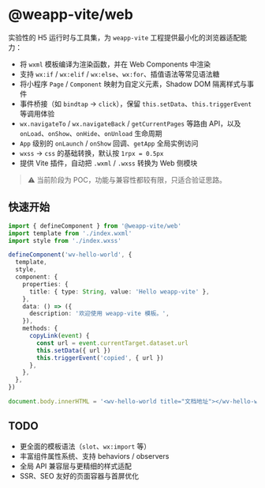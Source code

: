 # @weapp-vite/web

实验性的 H5 运行时与工具集，为 `weapp-vite` 工程提供最小化的浏览器适配能力：

- 将 `wxml` 模板编译为渲染函数，并在 Web Components 中渲染
- 支持 `wx:if` / `wx:elif` / `wx:else`、`wx:for`、插值语法等常见语法糖
- 将小程序 `Page` / `Component` 映射为自定义元素，Shadow DOM 隔离样式与事件
- 事件桥接（如 `bindtap` → `click`），保留 `this.setData`、`this.triggerEvent` 等调用体验
- `wx.navigateTo` / `wx.navigateBack` / `getCurrentPages` 等路由 API，以及 `onLoad`、`onShow`、`onHide`、`onUnload` 生命周期
- `App` 级别的 `onLaunch` / `onShow` 回调、`getApp` 全局实例访问
- `wxss` → `css` 的基础转换，默认按 `1rpx = 0.5px`
- 提供 Vite 插件，自动把 `.wxml` / `.wxss` 转换为 Web 侧模块

> ⚠️ 当前阶段为 POC，功能与兼容性都较有限，只适合验证思路。

## 快速开始

```ts
import { defineComponent } from '@weapp-vite/web'
import template from './index.wxml'
import style from './index.wxss'

defineComponent('wv-hello-world', {
  template,
  style,
  component: {
    properties: {
      title: { type: String, value: 'Hello weapp-vite' },
    },
    data: () => ({
      description: '欢迎使用 weapp-vite 模板。',
    }),
    methods: {
      copyLink(event) {
        const url = event.currentTarget.dataset.url
        this.setData({ url })
        this.triggerEvent('copied', { url })
      },
    },
  },
})

document.body.innerHTML = '<wv-hello-world title="文档地址"></wv-hello-world>'
```

## TODO

- 更全面的模板语法（`slot`、`wx:import` 等）
- 丰富组件属性系统、支持 behaviors / observers
- 全局 API 兼容层与更精细的样式适配
- SSR、SEO 友好的页面容器与首屏优化
